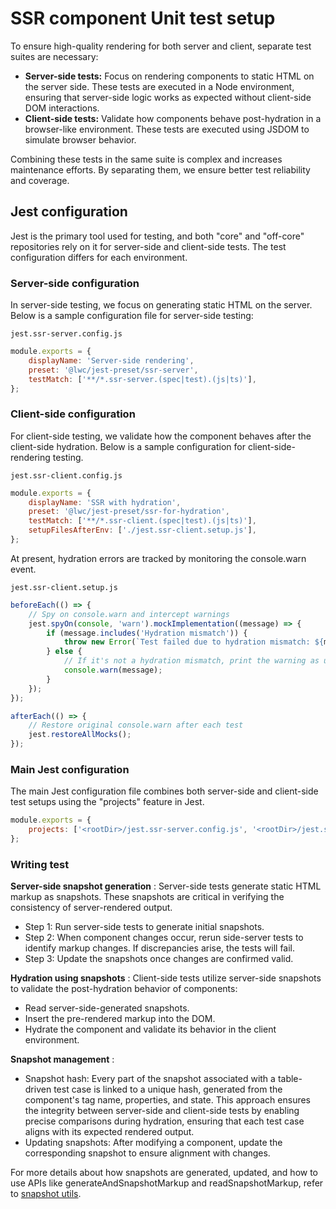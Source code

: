 # SSR component Unit test setup

To ensure high-quality rendering for both server and client, separate test suites are necessary:

-   **Server-side tests:** Focus on rendering components to static HTML on the server side. These tests are executed in a Node environment, ensuring that server-side logic works as expected without client-side DOM interactions.
-   **Client-side tests:** Validate how components behave post-hydration in a browser-like environment. These tests are executed using JSDOM to simulate browser behavior.

Combining these tests in the same suite is complex and increases maintenance efforts. By separating them, we ensure better test reliability and coverage.

## Jest configuration

Jest is the primary tool used for testing, and both "core" and "off-core" repositories rely on it for server-side and client-side tests. The test configuration differs for each environment.

### Server-side configuration

In server-side testing, we focus on generating static HTML on the server. Below is a sample configuration file for server-side testing:

`jest.ssr-server.config.js`

```js
module.exports = {
    displayName: 'Server-side rendering',
    preset: '@lwc/jest-preset/ssr-server',
    testMatch: ['**/*.ssr-server.(spec|test).(js|ts)'],
};
```

### Client-side configuration

For client-side testing, we validate how the component behaves after the client-side hydration. Below is a sample configuration for client-side-rendering testing.

`jest.ssr-client.config.js`

```js
module.exports = {
    displayName: 'SSR with hydration',
    preset: '@lwc/jest-preset/ssr-for-hydration',
    testMatch: ['**/*.ssr-client.(spec|test).(js|ts)'],
    setupFilesAfterEnv: ['./jest.ssr-client.setup.js'],
};
```

At present, hydration errors are tracked by monitoring the console.warn event.

`jest.ssr-client.setup.js`

```js
beforeEach(() => {
    // Spy on console.warn and intercept warnings
    jest.spyOn(console, 'warn').mockImplementation((message) => {
        if (message.includes('Hydration mismatch')) {
            throw new Error(`Test failed due to hydration mismatch: ${message}`);
        } else {
            // If it's not a hydration mismatch, print the warning as usual
            console.warn(message);
        }
    });
});

afterEach(() => {
    // Restore original console.warn after each test
    jest.restoreAllMocks();
});
```

### Main Jest configuration

The main Jest configuration file combines both server-side and client-side test setups using the "projects" feature in Jest.

```js
module.exports = {
    projects: ['<rootDir>/jest.ssr-server.config.js', '<rootDir>/jest.ssr-client.config.js'],
};
```

### Writing test

**Server-side snapshot generation** :
Server-side tests generate static HTML markup as snapshots. These snapshots are critical in verifying the consistency of server-rendered output.

-   Step 1: Run server-side tests to generate initial snapshots.
-   Step 2: When component changes occur, rerun side-server tests to identify markup changes. If discrepancies arise, the tests will fail.
-   Step 3: Update the snapshots once changes are confirmed valid.

**Hydration using snapshots** :
Client-side tests utilize server-side snapshots to validate the post-hydration behavior of components:

-   Read server-side-generated snapshots.
-   Insert the pre-rendered markup into the DOM.
-   Hydrate the component and validate its behavior in the client environment.

**Snapshot management** :

-   Snapshot hash: Every part of the snapshot associated with a table-driven test case is linked to a unique hash, generated from the component's tag name, properties, and state. This approach ensures the integrity between server-side and client-side tests by enabling precise comparisons during hydration, ensuring that each test case aligns with its expected rendered output.
-   Updating snapshots: After modifying a component, update the corresponding snapshot to ensure alignment with changes.

For more details about how snapshots are generated, updated, and how to use APIs like generateAndSnapshotMarkup and readSnapshotMarkup, refer to [ snapshot utils](../packages/@lwc/jest-ssr-snaphot-utils/README.md).
